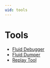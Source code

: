 ```yaml
---
uid: tools
---
```


# Tools

* [Fluid Debugger](../../packages/drivers/fluid-debugger/README.md)
* [Fluid Dumper](../../packages/tools/prague-dump/README.md)
* [Replay Tool](../../packages/tools/replay-tool/README.md)
